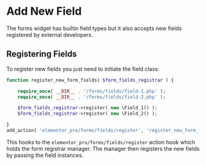 # Add New Field

<Badge type="tip" vertical="top" text="Elementor Pro" /> <Badge type="warning" vertical="top" text="Advanced" />

The forms widget has builtin field types but it also accepts new fields registered by external developers.

## Registering Fields

To register new fields you just need to initiate the field class:

```php
function register_new_form_fields( $form_fields_registrar ) {

	require_once( __DIR__ . '/forms/fields/field-1.php' );
	require_once( __DIR__ . '/forms/fields/field-2.php' );

	$form_fields_registrar->register( new \Field_1() );
	$form_fields_registrar->register( new \Field_2() );

}
add_action( 'elementor_pro/forms/fields/register', 'register_new_form_fields' );
```

This hooks to the `elementor_pro/forms/fields/register` action hook which holds the form registrar manager. The manager then registers the new fields by passing the field instances.
